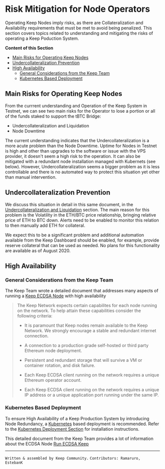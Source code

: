 # Risk Mitigation for Node Operators

Operating Keep Nodes imply risks, as there are Collateralization and Availability requirements that must be met to avoid being penalized.
This section covers topics related to understanding and mitigating the risks of operating a Keep Poduction System.

**Content of this Section**
- [Main Risks for Operating Keep Nodes](https://github.com/Estebank97/Keep-Node-Operation/wiki/Risk-Mitigation-for-Node-Operators#main-risks-for-operating-keep-nodes)
- [Undercollateralization Prevention](https://github.com/Estebank97/Keep-Node-Operation/wiki/Risk-Mitigation-for-Node-Operators#undercollateralization-prevention) 
- [High Availability](https://github.com/Estebank97/Keep-Node-Operation/wiki/Risk-Mitigation-for-Node-Operators#main-risks-for-operating-keep-nodes)
    - [General Considerations from the Keep Team](https://github.com/Estebank97/Keep-Node-Operation/wiki/Risk-Mitigation-for-Node-Operators#general-considerations-from-the-keep-team)
    - [Kubernetes Based Deployment](https://github.com/Estebank97/Keep-Node-Operation/wiki/Risk-Mitigation-for-Node-Operators#kubernetes-based-deployment)

## Main Risks for Operating Keep Nodes
From the currrent understanding and Operation of the Keep System in Testnet, we can see two main risks for the Operator to lose a portion or all of the funds staked to support the tBTC Bridge:
* Undercollateralization and Liquidation
* Node Downtime

The current understanding indicates that the Undercollateralization is a more acute problem than the Node Downtime. Uptime for Nodes in Testnet is high and other than upgrades to the software or issue with the VPS provider, it doesn't seem a high risk to the operation. It can also be mitigated with a redundant node installation managed with Kubernets (see below).
However, Undercollateralization seems a bigger problem as it is less controllable and there is no automated way to protect this situation yet other than manual intervention.


## Undercollateralization Prevention
We discuss this situation in detail in this same document, in the [Undercollateralization and Liquidation](https://github.com/Estebank97/Keep-Node-Operation/wiki/Manage-your-Nodes#undercollateralization-and-liquidation) section.
The main reason for this problem is the Volatility in the ETH/BTC price relationship, bringing relative price of ETH to BTC down. Alerts need to be enabled to monitor this relation to then manually add ETH for collateral.

We expect this to be a significant problem and additional automation available from the Keep Dashboard should be enabled, for example, provide reserve collateral that can be used as needed. No plans for this functionality are available as of August 2020.


## High Availability
### General Considerations from the Keep Team
The Keep Team wrote a detailed document that addresses many aspects of running a [Keep ECDSA Node](https://github.com/keep-network/keep-ecdsa/blob/master/docs/run-keep-ecdsa.adoc#run-ecdsa-keep) with high availability

>The Keep Network expects certain capabilites for each node running on the network. To help attain these capabilities consider the following criteria:
>
>* It is paramount that Keep nodes remain available to the Keep Network. We strongly encourage a stable and redundant internet connection.
>
>* A connection to a production grade self-hosted or third party Ethereum node deployment.
>
>* Persistent and redundant storage that will survive a VM or container rotation, and disk failure.
>
>* Each Keep ECDSA client running on the network requires a unique Ethereum operator account.
>
>* Each Keep ECDSA client running on the network requires a unique IP address or a unique application port running under the same IP.



### Kubernetes Based Deployment
To ensure High Availability of a Keep Production System by introducing Node Redundancy, a [Kubernetes](https://kubernetes.io/) based deployment is recommended. 
Refer to the [Kubernetes Deployment Section](https://github.com/Estebank97/Keep-Node-Operation/wiki/Deploy-your-Node#kubernetes-installation-guide-for-ecdsa-nodeode) for installation instructions. 

This detailed document from the Keep Team provides a lot of information about the ECDSA Node  [Run ECDSA Keep](https://github.com/keep-network/keep-ecdsa/blob/master/docs/run-keep-ecdsa.adoc#5-deployment-consideration)

---
`Written & assembled by Keep Community.`
`Contributors: Ramaruro, EstebanK`
